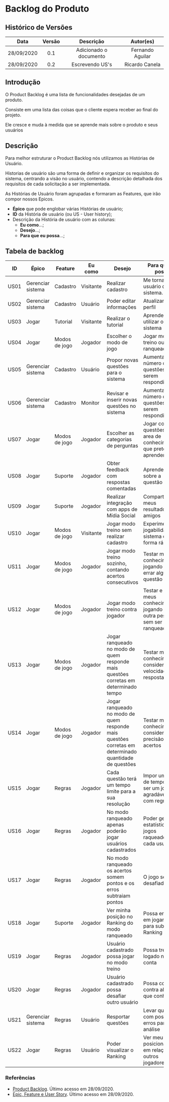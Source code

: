 # Backlog do Produto

## Histórico de Versões

|   Data   | Versão |           Descrição           |             Autor(es)              |
|:--------:|:------:|:-----------------------------:|:----------------------------------:|
| 28/09/2020 | 0.1 | Adicionado o documento | Fernando Aguilar |
| 28/09/2020 | 0.2 | Escrevendo US's | Ricardo Canela |

## Introdução

O Product Backlog é uma lista de funcionalidades desejadas de um produto.

Consiste em uma lista das coisas que o cliente espera receber ao final do projeto.

Ele cresce e muda à medida que se aprende mais sobre o produto e seus usuários

## Descrição

Para melhor estruturar o Product Backlog nós utilizamos as Histórias de Usuário. 

Historias de usuário são uma forma de definir e organizar os requisitos do sistema, centrando a visão no usuário, contendo a descrição detalhada dos requisitos de cada solicitação a ser implementada.

As Histórias de Usuário foram agrupadas e formaram as Features, que irão compor nossos Epicos.

- **Épico** que pode englobar várias Histórias de usuário;
- **ID** da História de usuário (ou US - User history);
- Descrição da História de usuário com as colunas:
    - **Eu como**...;
    - **Desejo**...;
    - **Para que eu possa**...;

## Tabela de backlog
ID |Épico | Feature | Eu como | Desejo | Para que eu possa | Requisito |
|------|---------|----|---------|--------|--------------------|----------------------------------|
|US01| Gerenciar sistema | Cadastro | Visitante | Realizar cadastro | Me tornar um usuário do sistema. | RF01|
|US02| Gerenciar sistema | Cadastro | Usuário | Poder editar informações | Atualizar o meu perfil | RF01 |
|US03| Jogar | Tutorial | Visitante | Realizar o tutorial | Aprender a utilizar o sistema | RF02 |
|US04| Jogar | Modos de jogo | Jogador | Escolher o modo de jogo | Jogar modo treino ou ranqueado | RF03 RF08 |
|US05| Gerenciar sistema | Cadastro | Usuário | Propor novas questões para o sistema | Aumentar o número de questões para serem respondidas  | RF04 |
|US06| Gerenciar sistema | Cadastro | Monitor | Revisar e inserir novas questões no sistema | Aumentar o número de questões para serem respondidas  | RF04 RF19 |
|US07| Jogar | Modos de jogo | Jogador | Escolher as categorias de perguntas | Jogar com questões da area de conhecimento que pretendo aprender mais | RF05 |
|US08| Jogar | Suporte | Jogador | Obter feedback com respostas comentadas | Aprender mais sobre a questão | RF06 |
|US09| Jogar | Suporte | Jogador | Realizar integração com apps de Mídia Social | Compartilhar meus resultados com amigos | RF07 |
|US10| Jogar | Modos de jogo | Visitante | Jogar modo treino sem realizar cadastro | Experimentar a jogabilidade do sistema de forma rápida | RF09 |
|US11| Jogar | Modos de jogo | Jogador | Jogar modo treino sozinho, contando acertos consecutivos | Testar meus conhecimentos jogando até errar alguma questão | RF10 |
|US12| Jogar | Modos de jogo | Jogador | Jogar modo treino contra jogador | Testar e treinar meus conhecimentos jogando contra outra pessoa sem ser modo ranqueado | RF10 |
|US13| Jogar | Modos de jogo | Jogador | Jogar ranqueado no modo de quem responde mais questões corretas em determinado tempo | Testar meus conhecimentos considerando velocidade de resposta | RF11 |
|US14| Jogar | Modos de jogo | Jogador | Jogar ranqueado no modo de quem responde mais questões corretas em determinado quantidade de questões | Testar meus conhecimentos considerando precisão de acertos | RF12 |
|US15| Jogar | Regras | Jogador | Cada questão terá um tempo limite para a sua resolução | Impor um limite de tempo para ser um jogo agradável e com regras | RF13 |
|US16| Jogar | Regras | Jogador | No modo ranqueado apenas poderão jogar usuários cadastrados | Poder gerar estatísticas de jogos raqueados pra cada usuário | RF14 |
|US17| Jogar | Regras | Jogador | No modo ranqueado os acertos somem pontos e os erros subtraiam pontos | O jogo se torne desafiador | RF15 |
|US18| Jogar | Suporte | Jogador | Ver minha posição no Ranking do modo ranqueado | Possa engajar em jogar mais para subir no Ranking | RF16 |
|US19| Jogar | Regras | Jogador | Usuário cadastrado possa jogar no modo treino | Possa treinar logado na conta | RF17 |
|US20| Jogar | Regras | Jogador | Usuário cadastrado possa desafiar outro usuário | Possa competir contra alguém que conheço | RF18 |
|US21| Gerenciar sistema | Regras | Usuário | Resportar questões | Levar questões com possíveis erros para análise | RF20 |
|US22| Jogar | Regras | Usuário | Poder visualizar o Ranking | Ver meu posicionamento em relação a outros jogadores | RF21 |

### Referências

- [Product Backlog](https://bit.ly/2RycNLo). Último acesso em 28/09/2020.
- [Epic, Feature e User Story](https://www.ateomomento.com.br/epic-feature-e-user-story/). Último acesso em 28/09/2020.